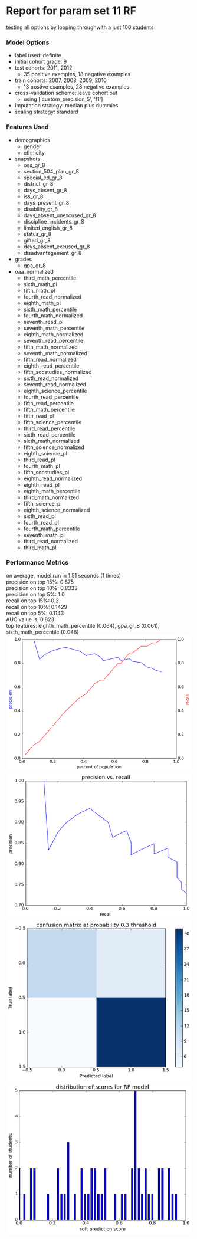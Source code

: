 # Report for param set 11 RF
testing all options by looping throughwith a just 100 students

### Model Options
* label used: definite
* initial cohort grade: 9
* test cohorts: 2011, 2012
	 * 35 positive examples, 18 negative examples
* train cohorts: 2007, 2008, 2009, 2010
	 * 13 postive examples, 28 negative examples
* cross-validation scheme: leave cohort out
	 * using ['custom_precision_5', 'f1']
* imputation strategy: median plus dummies
* scaling strategy: standard

### Features Used
* demographics
	 * gender
	 * ethnicity
* snapshots
	 * oss_gr_8
	 * section_504_plan_gr_8
	 * special_ed_gr_8
	 * district_gr_8
	 * days_absent_gr_8
	 * iss_gr_8
	 * days_present_gr_8
	 * disability_gr_8
	 * days_absent_unexcused_gr_8
	 * discipline_incidents_gr_8
	 * limited_english_gr_8
	 * status_gr_8
	 * gifted_gr_8
	 * days_absent_excused_gr_8
	 * disadvantagement_gr_8
* grades
	 * gpa_gr_8
* oaa_normalized
	 * third_math_percentile
	 * sixth_math_pl
	 * fifth_math_pl
	 * fourth_read_normalized
	 * eighth_math_pl
	 * sixth_math_percentile
	 * fourth_math_normalized
	 * seventh_read_pl
	 * seventh_math_percentile
	 * eighth_math_normalized
	 * seventh_read_percentile
	 * fifth_math_normalized
	 * seventh_math_normalized
	 * fifth_read_normalized
	 * eighth_read_percentile
	 * fifth_socstudies_normalized
	 * sixth_read_normalized
	 * seventh_read_normalized
	 * eighth_science_percentile
	 * fourth_read_percentile
	 * fifth_read_percentile
	 * fifth_math_percentile
	 * fifth_read_pl
	 * fifth_science_percentile
	 * third_read_percentile
	 * sixth_read_percentile
	 * sixth_math_normalized
	 * fifth_science_normalized
	 * eighth_science_pl
	 * third_read_pl
	 * fourth_math_pl
	 * fifth_socstudies_pl
	 * eighth_read_normalized
	 * eighth_read_pl
	 * eighth_math_percentile
	 * third_math_normalized
	 * fifth_science_pl
	 * eighth_science_normalized
	 * sixth_read_pl
	 * fourth_read_pl
	 * fourth_math_percentile
	 * seventh_math_pl
	 * third_read_normalized
	 * third_math_pl

### Performance Metrics
on average, model run in 1.51 seconds (1 times) <br/>precision on top 15%: 0.875 <br/>precision on top 10%: 0.8333 <br/>precision on top 5%: 1.0 <br/>recall on top 15%: 0.2 <br/>recall on top 10%: 0.1429 <br/>recall on top 5%: 0.1143 <br/>AUC value is: 0.823 <br/>top features: eighth_math_percentile (0.064), gpa_gr_8 (0.061), sixth_math_percentile (0.048)
![param_set_11_RF_precision_recall_at_k.png](figs/param_set_11_RF_precision_recall_at_k.png)
![param_set_11_RF_pr_vs_threshold.png](figs/param_set_11_RF_pr_vs_threshold.png)
![param_set_11_RF_confusion_mat_0.3.png](figs/param_set_11_RF_confusion_mat_0.3.png)
![param_set_11_RF_score_dist.png](figs/param_set_11_RF_score_dist.png)
